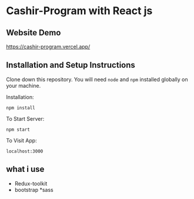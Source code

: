 # Cashir-Program with React js

## Website Demo
https://cashir-program.vercel.app/

## Installation and Setup Instructions

Clone down this repository. You will need `````node````` and `````npm````` installed globally on your machine.

Installation:

`````npm install`````

To Start Server:

`````npm start`````

To Visit App:

`````localhost:3000`````

## what i use 

* Redux-toolkit
* bootstrap
*sass


